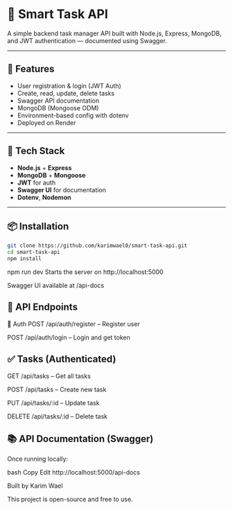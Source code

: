 # 🧠 Smart Task API

A simple backend task manager API built with Node.js, Express, MongoDB, and JWT authentication — documented using Swagger.

---

## 🚀 Features

- User registration & login (JWT Auth)
- Create, read, update, delete tasks
- Swagger API documentation
- MongoDB (Mongoose ODM)
- Environment-based config with dotenv
- Deployed on Render

---

## 🔧 Tech Stack

- **Node.js** + **Express**
- **MongoDB** + **Mongoose**
- **JWT** for auth
- **Swagger UI** for documentation
- **Dotenv**, **Nodemon**

---

## 📦 Installation

```bash
git clone https://github.com/karimwael0/smart-task-api.git
cd smart-task-api
npm install
```

npm run dev
Starts the server on http://localhost:5000

Swagger UI available at /api-docs

## 🧪 API Endpoints

🔐 Auth
POST /api/auth/register – Register user

POST /api/auth/login – Login and get token

## ✅ Tasks (Authenticated)

GET /api/tasks – Get all tasks

POST /api/tasks – Create new task

PUT /api/tasks/:id – Update task

DELETE /api/tasks/:id – Delete task

## 📚 API Documentation (Swagger)

Once running locally:

bash
Copy
Edit
http://localhost:5000/api-docs

Built by Karim Wael

This project is open-source and free to use.
